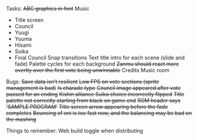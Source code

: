 Tasks:
~~ABC graphics in font~~
Music
- Title screen
- Council
- Yuugi
- Yuuma
- Hisami
- Suika
- Final Council
Snap transitions
Text title intro for each scene (slide and fade)
Palette cycles for each background
~~Zanmu should react more overtly over the first vote being unwinnable~~
Credits
Music room

Bugs:
~~Save data isn't resilient~~
~~Low FPS on vote sections (sprite management is bad)~~
~~Is charade typo~~
~~Council image appeared after vote passed for an ending~~
~~Kishin alliance Suika choice incorrectly flipped~~
~~Title palette not correctly starting from black on game end~~
~~ROM header says 'SAMPLE PROGRAM'~~
~~Title screen arrow appearing before the fade completes~~
~~Bouncing of oni is too fast now, and the balancing may be bad on the mashing~~

Things to remember:
Web build toggle when distributing
